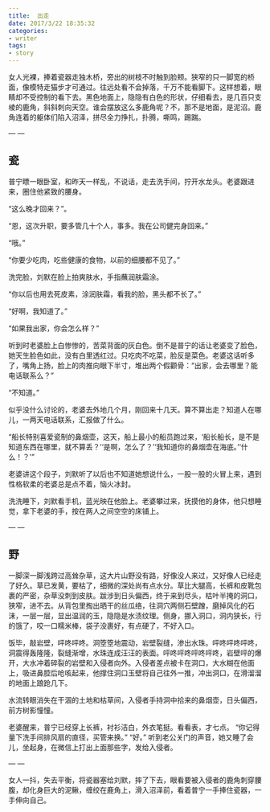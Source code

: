 ```yaml
---
title:  出走
date: 2017/3/22 18:35:32
categories: 
- writer
tags:
- story
---
```


女人光裸，捧着瓷器走独木桥，旁出的树枝不时触到脸颊。狭窄的只一脚宽的桥面，像模特走猫步才可通过。往远处看不会掉落，千万不能看脚下。这样想着，眼睛却不受控制的看下去。黑色地面上，隐隐有白色的形状，仔细看去，是几百只支棱的鹿角，斜斜刺向天空。谁会摆放这么多鹿角呢？不，那不是地面，是泥沼。鹿角连着的躯体们陷入沼泽，拼尽全力挣扎，扑腾，嘶鸣，踢踹。

— —

## 瓷

普宁瞟一眼卧室，和昨天一样乱，不说话，走去洗手间，拧开水龙头。老婆跟进来，圈住他紧致的腰身。

“这么晚才回来？”。

“恩，这次升职，要多管几十个人，事多。我在公司健完身回来。”

“哦。”

“你要少吃肉，吃些健康的食物，以前的细腰都不见了。”

洗完脸，刘默在脸上拍爽肤水，手指蘸润肤霜涂。

“你以后也用去死皮素，涂润肤霜，看我的脸，黑头都不长了。”

“好啊，我知道了。”

“如果我出家，你会怎么样？”

听到时老婆脸上白惨惨的，苦菜背面的灰白色。倒不是普宁的话让老婆变了脸色，她天生脸色如此，没有白里透红过。只吃肉不吃菜，脸反是菜色。老婆这话听多了，嘴角上扬，脸上的肉推向眼下半寸，堆出两个假颧骨：“出家，会去哪里？能电话联系么？”

“不知道。”

似乎没什么讨论的，老婆去外地几个月，刚回来十几天。算不算出走？知道人在哪儿，一两天电话联系，汇报做了什么。

“船长特别喜爱瓷制的鼻烟壶，这天，船上最小的船员跑过来，‘船长船长，是不是知道东西在哪里，就不算丢？’‘是啊，怎么了？’‘我知道你的鼻烟壶在海底。’‘什么！？’”

老婆讲这个段子，刘默听了以后也不知道她想说什么，一股一股的火冒上来，遇到性格软柔的老婆总是点不着，恼火冰封。

洗洗睡下，刘默看手机，蓝光映在他脸上。老婆攀过来，抚摸他的身体，他只想睡觉，拿下老婆的手，按在两人之间空空的床铺上。

— —

## 野

一脚深一脚浅跨过高耸杂草，这大片山野没有路，好像没人来过，又好像人已经走了好久。草已发黄，要枯了，细微的深处尚有点水分。草比大腿高，长裤和皮靴包裹的严密，杂草没刺到皮肤。跋涉到日头偏西，终于来到尽头，枯叶半掩的洞口，狭窄，进不去。从背包里掏出晒干的丝瓜络，往洞穴两侧石壁蹭，磨掉风化的石沫，一层一层，显出温润的玉，隐隐是水渍纹理。侧身，挪入洞口，洞内狭长，行的饿了，咬一口糯米棒，袋子没裹好，有点硬了，不好入口。

饭毕，敲岩壁，呯咚呯咚。洞箜箜地震动，岩壁裂缝，渗出水珠。呯咚呯咚呯咚，洞震得轰隆隆，裂缝渐增，水珠连成汪汪的表面。呯咚呯咚呯咚呯咚，岩壁呯的爆开，大水冲着碎裂的岩壁和入侵者向外。入侵者差点被卡在洞口，大水糊在他面上，吸进鼻腔后呛咳起来，他撑住洞口玉壁将自己往外一推，冲出洞口，在滑溜溜的地面上踉跄几下。

水流转眼消失在干涸的土地和枯草间，入侵者手持洞中拾来的鼻烟壶，日头偏西，前方树影憧憧。


老婆醒来，普宁已经穿上长裤，衬衫洁白，外衣笔挺。看看表，才七点。
“你记得量下洗手间排风扇的直径，买管来换。”
“好。”
听到老公关门的声音，她又睡了会儿，坐起身，在微信上打出上面那些字，发给入侵者。


— —

女人一抖，失去平衡，将瓷器塞给刘默，摔了下去，眼看要被入侵者的鹿角刺穿腰腹，却化身巨大的泥鳅，缠绞在鹿角上，滑入沼泽前，看着普宁一手捧住瓷器，一手伸向自己。


